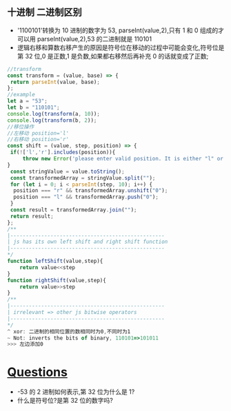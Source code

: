 ## 十进制 二进制区别

- '1100101'转换为 10 进制的数字为 53, parseInt(value,2),只有 1 和 0 组成的才可以用 parseInt(value,2),53 的二进制就是 110101
- 逻辑右移和算数右移产生的原因是符号位在移动的过程中可能会变化,符号位是第 32 位,0 是正数,1 是负数,如果都右移然后再补充 0 的话就变成了正数;

```javascript
//transform
const transform = (value, base) => {
 return parseInt(value, base);
};
//example
let a = "53";
let b = "110101";
console.log(transform(a, 10));
console.log(transform(b, 2));
//移位操作
//左移动 position='l'
//右移动 position='r'
const shift = (value, step, position) => {
 if(!['l','r'].includes(position)){
	 throw new Error('please enter valid position. It is either "l" or "r"');
}
 const stringValue = value.toString();
 const transformedArray = stringValue.split("");
 for (let i = 0; i < parseInt(step, 10); i++) {
  position === "r" && transformedArray.unshift("0");
  position === "l" && transformedArray.push("0");
 }
 const result = transformedArray.join("");
 return result;
};
/**
|--------------------------------------------------
| js has its own left shift and right shift function
|--------------------------------------------------
*/
function leftShift(value,step){
    return value<<step
}
function rightShift(value,step){
    return value>>step
}
/**
|--------------------------------------------------
| irrelevant => other js bitwise operators
|--------------------------------------------------
*/
^ xor: 二进制的相同位置的数相同时为0,不同时为1
~ Not: inverts the bits of binary, 110101=>101011
>>> 左边添加0
```

# <u>Questions</u>

- -53 的 2 进制如何表示,第 32 位为什么是 1?
- 什么是符号位?是第 32 位的数字吗?
